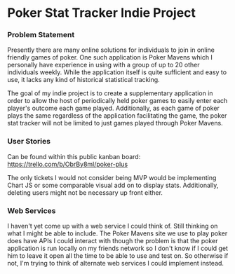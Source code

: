 # Poker Stat Tracker Indie Project #

### Problem Statement ###

Presently there are many online solutions for individuals to join in
online friendly games of poker. One such application is Poker Mavens
which I personally have experience in using with a group of up to 20
other individuals weekly. While the application itself is quite sufficient
and easy to use, it lacks any kind of historical statistical tracking.

The goal of my indie project is to create a supplementary application in
order to allow the host of periodically held poker games to easily enter
each player's outcome each game played. Additionally, as each game of
poker plays the same regardless of the application facilitating the game,
the poker stat tracker will not be limited to just games played through
Poker Mavens.

### User Stories ###
Can be found within this public kanban board:
https://trello.com/b/ObrBy8ml/poker-plus

The only tickets I would not consider being MVP would be implementing
Chart JS or some comparable visual add on to display stats.  Additionally,
deleting users might not be necessary up front either.

### Web Services ###
I haven't yet come up with a web service I could think of. Still thinking
on what I might be able to include. The Poker Mavens site we use to play
poker does have APIs I could interact with though the problem is that the
poker application is run locally on my friends network so I don't know if
I could get him to leave it open all the time to be able to use and test on.
So otherwise if not, I'm trying to think of alternate web services I could
implement instead.